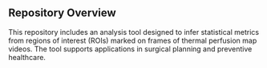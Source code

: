 ## Repository Overview

This repository includes an analysis tool designed to infer statistical metrics from regions of interest (ROIs) marked on frames of thermal perfusion map videos. The tool supports applications in surgical planning and preventive healthcare.
